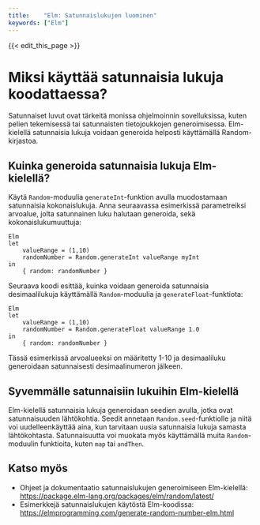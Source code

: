```yaml
---
title:    "Elm: Satunnaislukujen luominen"
keywords: ["Elm"]
---
```


{{< edit_this_page >}}

# Miksi käyttää satunnaisia lukuja koodattaessa?

Satunnaiset luvut ovat tärkeitä monissa ohjelmoinnin sovelluksissa, kuten pelien tekemisessä tai satunnaisten tietojoukkojen generoimisessa. Elm-kielellä satunnaisia lukuja voidaan generoida helposti käyttämällä Random-kirjastoa.

## Kuinka generoida satunnaisia lukuja Elm-kielellä?

Käytä `Random`-moduulia `generateInt`-funktion avulla muodostamaan satunnaisia kokonaislukuja. Anna seuraavassa esimerkissä parametreiksi arvoalue, jolta satunnainen luku halutaan generoida, sekä kokonaislukumuuttuja:

```
Elm
let
    valueRange = (1,10)
    randomNumber = Random.generateInt valueRange myInt
in
    { random: randomNumber }

```

Seuraava koodi esittää, kuinka voidaan generoida satunnaisia desimaalilukuja käyttämällä `Random`-moduulia ja `generateFloat`-funktiota:

```
Elm
let
    valueRange = (1,10)
    randomNumber = Random.generateFloat valueRange 1.0
in
    { random: randomNumber }

```

Tässä esimerkissä arvoalueeksi on määritetty 1-10 ja desimaaliluku generoidaan satunnaisesti desimaalinumeron jälkeen.

## Syvemmälle satunnaisiin lukuihin Elm-kielellä

Elm-kielellä satunnaisia lukuja generoidaan seedien avulla, jotka ovat satunnaisuuden lähtökohtia. Seedit annetaan `Random.seed`-funktiolle ja niitä voi uudelleenkäyttää aina, kun tarvitaan uusia satunnaisia lukuja samasta lähtökohtasta. Satunnaisuutta voi muokata myös käyttämällä muita `Random`-moduulin funktioita, kuten `map` tai `andThen`.

## Katso myös

- Ohjeet ja dokumentaatio satunnaislukujen generoimiseen Elm-kielellä: https://package.elm-lang.org/packages/elm/random/latest/
- Esimerkkejä satunnaislukujen käytöstä Elm-koodissa: https://elmprogramming.com/generate-random-number-elm.html